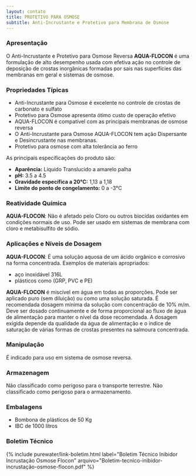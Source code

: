 ```yaml
---
layout: contato
title: PROTETIVO PARA OSMOSE
subtitle: Anti-Incrustante e Protetivo para Membrana de Osmose
---
```


### Apresentação

O Anti-Incrustante e Protetivo para Osmose Reversa **AQUA-FLOCON** é uma formulação de alto desempenho usada com efetiva ação no controle de deposição de crostas inorgânicas formadas por sais nas superfícies das membranas em geral e sistemas de osmose. 

### Propriedades Típicas 

- Anti-Incrustante para Osmose é excelente no controle de crostas de carbonato e sulfato
- Protetivo para Osmose apresenta ótimo custo de operação efetivo
- AQUA-FLOCON é compatível com as principais membranas de osmose reversa
- O Anti-Incrustante para Osmose AQUA-FLOCON tem ação Dispersante e Desincrustante nas membranas.
- Protetivo para osmose com alta tolerância ao ferro

As principais especificações do produto são: 

- **Aparência:** Liquido Translucido a amarelo palha 
- **pH:** 3.5 a 4.5 
- **Gravidade específica a 20°C:** 1,13 a 1,18 
- **Limite do ponto de congelamento:** 0 a -3°C


### Reatividade Química
**AQUA-FLOCON**: Não é afetado pelo Cloro ou outros biocidas oxidantes em condições normais de uso. Pode ser usado em sistemas de membrana com cloro e metabisulfito de sódio.

### Aplicações e Níveis de Dosagem
**AQUA-FLOCON**: É uma solução aquosa de um ácido orgânico e corrosivo na forma concentrada. 
Exemplos de materiais apropriados: 

- aço inoxidável 316L
- plásticos como (GRP, PVC e PE)

**AQUA-FLOCON** é miscível em água em todas as proporções. Pode ser aplicado puro (sem diluição) ou como uma solução saturada. 
É recomendada dosagem mínima da solução com concentração de 10% m/m. 
Deve ser dosado continuamente e de forma proporcional ao fluxo de água de alimentação para manter o nível da dose recomendada. A dosagem exigida depende da qualidade da água de alimentação e o índice de saturação de várias formas de crostas presentes na salmoura concentrada.

### Manipulação 
É indicado para uso em sistema de osmose reversa. 

### Armazenagem
Não classificado como perigoso para o transporte terrestre. Não classificado como perigoso para o armazenamento. 

### Embalagens 

- Bombona de plásticos de 50 Kg 
- IBC de 1000 litros

### Boletim Técnico

{% include purewater/link-boletim.html 
   label="Boletim Técnico Inibidor Incrustação Osmose Flocon" 
   arquivo="Boletim-tecnico-inibidor-incrustação-osmose-flocon.pdf" %}
   
